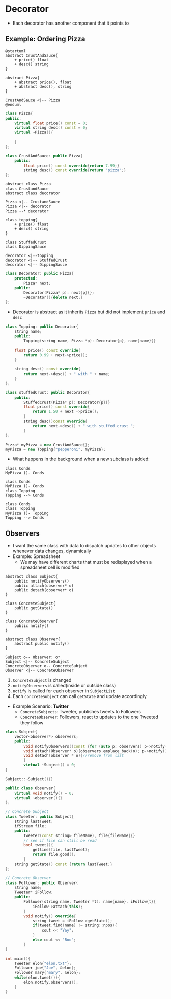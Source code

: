 # Decorator
- Each decorator has another component that it points to
## Example: Ordering Pizza
```plantuml
@startuml
abstract CrustAndSauce{
	+ price() float
	+ desc() string
}

abstract Pizza{
	+ abstract price(), float
	+ abstract desc(), string
}

CrustAndSauce <|-- Pizza
@enduml
```

```cpp
class Pizza{
public:
	virtual float price() const = 0;
	virtual string desc() const = 0;
	virtual ~Pizza(){
		
	}
};

class CrustAndSauce: public Pizza{
	public:
		float price() const override{return 7.99;}
		string desc() const override{return "pizza";}
};
```

```plantuml
abstract class Pizza
class CrustandSauce
abstract class decorator

Pizza <|-- CrustandSauce
Pizza <|-- decorator
Pizza --* decorator

class topping{
	+ price() float
	+ desc() string
}

class StuffedCrust
class DippingSauce

decorator <|--topping
decorator <|-- StuffedCrust
decorator <|-- DippingSauce

```
```cpp
class Decorator: public Pizza{
	protected:
		Pizza* next;
	public:
		Decorator(Pizza* p): next{p}{};
		~Decorator(){delete next;}
};
```
- Decorator is abstract as it inherits `Pizza` but did not implement `price` and `desc`
```cpp
class Topping: public Decorator{
	string name;
	public:
		Topping(string name, Pizza *p): Decorator{p}, name{name}{}

	float price() const override{
		return 0.99 + next->price();
	}
	
	string desc() const override{
		return next->desc() + " with " + name;
	}
};

class stuffedCrust: public Decorator{
	public:
		StuffedCrust(Pizza* p): Decorator{p}{}
		float price() const override{
			return 1.50 + next ->price();
		}
		string desc()const override{
			return next->desc() + " with stuffed crust ";
		}
};

Pizza* myPizza = new CrustAndSauce{};
myPizza = new Topping{"pepperoni", myPizza};
```
- What happens in the background when a new subclass is added:
```plantuml
class Conds
MyPizza ()- Conds
```
```plantuml
class Conds
MyPizza ()- Conds
class Topping
Topping --> Conds
```
```plantuml
class Conds
class Topping
MyPizza ()- Topping
Topping --> Conds
```
## Observers
- I want the same class with data to dispatch updates to other objects whenever data changes, dynamically
- Example: Spreadsheet
	- We may have different charts that must be redisplayed when a spreadsheet cell is modified
```plantuml
abstract class Subject{
	public notifyObservers()
	public attach(observer* o)
	public detach(observer* o)
}

class ConcreteSubject{
	public getState()
}

class ConcreteObserver{
	public notify()
}

abstract class Observer{
	abstract public notify()
}

Subject o-- Observer: o*
Subject <|-- ConcreteSubject
ConcreteObserver o-- ConcreteSubject
Observer <|-- ConcreteObserver

```
1. `ConcreteSubject` is changed
2. `notifyObservers` is called(inside or outside class)
3. `notify` is called for each observer in `SubjectList`
4. Each `concreteSubject` can call `getState` and update accordingly
- Example Scenario: **Twitter**
	- `ConcreteSubjects`: Tweeter, publishes tweets to Followers
	- `ConcreteObserver`: Followers, react to updates to the one Tweeted they follow
```cpp
class Subject{
	vector<observer*> observers;
	public:
		void notifyObservers()const {for (auto p: observers) p->notify();}
		void attach(Observer* o){observers.emplace_back(o); p->notify();}
		void detach(observer * o){//remove from list
		}
		virtual ~Subject() = 0;
}

Subject::~Subject(){}

public class Observer{
	virtual void notify() = 0;
	virtual ~observer(){}
};

// Concrete Subject
class Tweeter: public Subject{
	string lastTweet;
	ifStream file;
	public:
		Tweeter(const string& fileName), file{fileName}{}
		// see if file can still be read
		bool tweet(){
			getline(file, lastTweet);
			return file.good();
		}
	string getState() const {return lastTweet;}
};

// Concrete Observer
class Follower: public Observer{
	string name;
	Tweeter* iFollow;
	public:
		Follower(string name, Tweeter *t): name{name}, iFollow{t}{
			iFollow->attach(this);
		}
		void notify() override{
			string tweet = iFollow->getState();
			if(tweet.find(name) != string::npos){
				cout << "Yay";
			}
			else cout << "Boo";
		}
}

int main(){
	Tweeter elon{"elon.txt"};
	Follower joe{"Joe", &elon};
	Follower mary{"mary", &elon};
	while(elon.tweet()){
		elon.notify.observers();
	}
}
```